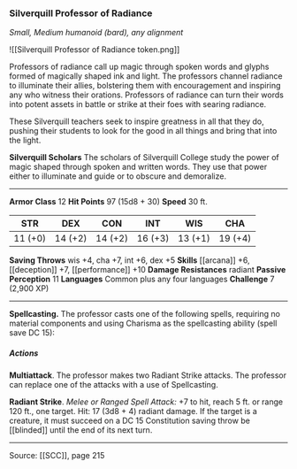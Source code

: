### Silverquill Professor of Radiance
_Small, Medium humanoid (bard), any alignment_

![[Silverquill Professor of Radiance token.png]]

Professors of radiance call up magic through spoken words and glyphs formed of magically shaped ink and light. The professors channel radiance to illuminate their allies, bolstering them with encouragement and inspiring any who witness their orations. Professors of radiance can turn their words into potent assets in battle or strike at their foes with searing radiance.

These Silverquill teachers seek to inspire greatness in all that they do, pushing their students to look for the good in all things and bring that into the light.


**Silverquill Scholars** The scholars of Silverquill College study the power of magic shaped through spoken and written words. They use that power either to illuminate and guide or to obscure and demoralize.





---

**Armor Class** 12
**Hit Points** 97 (15d8 + 30)
**Speed** 30 ft.

| STR     | DEX     | CON     | INT     | WIS     | CHA     |
|---------|---------|---------|---------|---------|---------|
| 11 (+0) | 14 (+2) | 14 (+2) | 16 (+3) | 13 (+1) | 19 (+4) |

**Saving Throws** wis +4, cha +7, int +6, dex +5
**Skills** [[arcana]] +6, [[deception]] +7, [[performance]] +10
**Damage Resistances** radiant
**Passive Perception** 11
**Languages** Common plus any four languages
**Challenge** 7 (2,900 XP)

---

**Spellcasting.** The professor casts one of the following spells, requiring no material components and using Charisma as the spellcasting ability (spell save DC 15):

##### Actions
**Multiattack**. The professor makes two Radiant Strike attacks. The professor can replace one of the attacks with a use of Spellcasting.

**Radiant Strike**. _Melee or Ranged Spell Attack:_ +7 to hit, reach 5 ft. or range 120 ft., one target. Hit: 17 (3d8 + 4) radiant damage. If the target is a creature, it must succeed on a DC 15 Constitution saving throw be [[blinded]] until the end of its next turn.


---

Source: [[SCC]], page 215